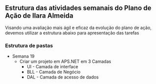 ## Estrutura das atividades semanais do Plano de Ação de Ilara Almeida

Visando uma avaliação mais ágil e eficaz da evolução do plano de ação, devemos utilizar a estrutura abaixo para apresentação das tarefas

### Estrutura de pastas

  - Semana 19
    - Criar um projeto em APS.NET em 3 Camadas
        - UI - Camada de interface
        - BLL - Camada de Negócio
        - DAL - Camada de acesso de dados
